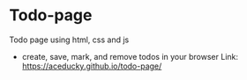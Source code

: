 # Todo-page
Todo page using html, css and js
- create, save, mark, and remove todos in your browser
Link:
https://aceducky.github.io/todo-page/

